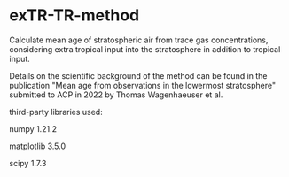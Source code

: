 # exTR-TR-method
Calculate mean age of stratospheric air from trace gas concentrations, considering extra tropical input into the stratosphere in addition to tropical input.

Details on the scientific background of the method can be found in the publication "Mean age from observations in the lowermost stratosphere" submitted to ACP in 2022 by Thomas Wagenhaeuser et al.


third-party libraries used:

numpy 1.21.2

matplotlib 3.5.0

scipy 1.7.3
